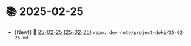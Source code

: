 # 📚 2025-02-25
- [New!] 📗 [25-02-25 (25-02-25)](https://til.qriosity.dev/dev-note/project-doki/25-02-25) `repo: dev-note/project-doki/25-02-25.md`
